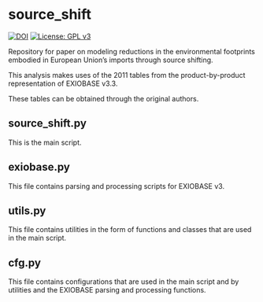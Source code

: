 # source_shift

[![DOI](https://zenodo.org/badge/155264797.svg)](https://zenodo.org/badge/latestdoi/155264797)
[![License: GPL v3](https://img.shields.io/badge/License-GPL%20v3-blue.svg)](https://www.gnu.org/licenses/gpl-3.0)

Repository for paper on modeling reductions in the environmental footprints embodied in European Union’s imports through source shifting.

This analysis makes uses of the 2011 tables from the product-by-product representation of EXIOBASE v3.3.

These tables can be obtained through the original authors.

## source_shift.py
This is the main script.

## exiobase.py
This file contains parsing and processing scripts for EXIOBASE v3.

## utils.py
This file contains utilities in the form of functions and classes that are used in the main script.

## cfg.py
This file contains configurations that are used in the main script and by utilities and the EXIOBASE parsing and processing functions.
